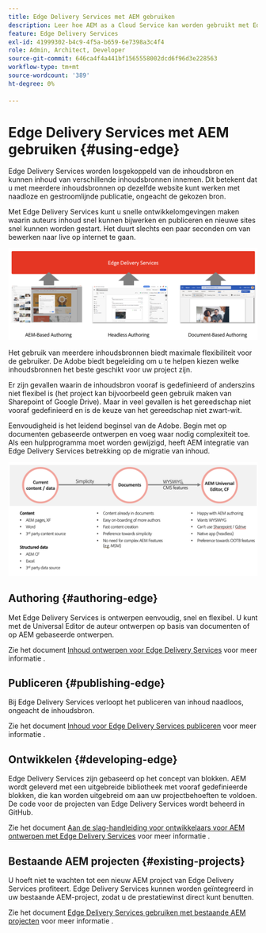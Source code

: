 ```yaml
---
title: Edge Delivery Services met AEM gebruiken
description: Leer hoe AEM as a Cloud Service kan worden gebruikt met Edge Delivery Services.
feature: Edge Delivery Services
exl-id: 41999302-b4c9-4f5a-b659-6e7398a3c4f4
role: Admin, Architect, Developer
source-git-commit: 646ca4f4a441bf1565558002dcd6f96d3e228563
workflow-type: tm+mt
source-wordcount: '389'
ht-degree: 0%

---
```



# Edge Delivery Services met AEM gebruiken {#using-edge}

Edge Delivery Services worden losgekoppeld van de inhoudsbron en kunnen inhoud van verschillende inhoudsbronnen innemen. Dit betekent dat u met meerdere inhoudsbronnen op dezelfde website kunt werken met naadloze en gestroomlijnde publicatie, ongeacht de gekozen bron.

Met Edge Delivery Services kunt u snelle ontwikkelomgevingen maken waarin auteurs inhoud snel kunnen bijwerken en publiceren en nieuwe sites snel kunnen worden gestart. Het duurt slechts een paar seconden om van bewerken naar live op internet te gaan.

![Inhoudsbronnen voor Edge Delivery](assets/content-sources.png)

Het gebruik van meerdere inhoudsbronnen biedt maximale flexibiliteit voor de gebruiker. De Adobe biedt begeleiding om u te helpen kiezen welke inhoudsbronnen het beste geschikt voor uw project zijn.

Er zijn gevallen waarin de inhoudsbron vooraf is gedefinieerd of anderszins niet flexibel is (het project kan bijvoorbeeld geen gebruik maken van Sharepoint of Google Drive). Maar in veel gevallen is het gereedschap niet vooraf gedefinieerd en is de keuze van het gereedschap niet zwart-wit.

Eenvoudigheid is het leidend beginsel van de Adobe. Begin met op documenten gebaseerde ontwerpen en voeg waar nodig complexiteit toe. Als een hulpprogramma moet worden gewijzigd, heeft AEM integratie van Edge Delivery Services betrekking op de migratie van inhoud.

![Flexibiliteit inhoudsbron](assets/content-source-flexiblity.png)

## Authoring {#authoring-edge}

Met Edge Delivery Services is ontwerpen eenvoudig, snel en flexibel. U kunt met de Universal Editor de auteur ontwerpen op basis van documenten of op AEM gebaseerde ontwerpen.

Zie het document [Inhoud ontwerpen voor Edge Delivery Services](/help/edge/aem-authoring/authoring.md) voor meer informatie .

## Publiceren {#publishing-edge}

Bij Edge Delivery Services verloopt het publiceren van inhoud naadloos, ongeacht de inhoudsbron.

Zie het document [Inhoud voor Edge Delivery Services publiceren](/help/edge/aem-authoring/publishing.md) voor meer informatie .

## Ontwikkelen {#developing-edge}

Edge Delivery Services zijn gebaseerd op het concept van blokken. AEM wordt geleverd met een uitgebreide bibliotheek met vooraf gedefinieerde blokken, die kan worden uitgebreid om aan uw projectbehoeften te voldoen. De code voor de projecten van Edge Delivery Services wordt beheerd in GitHub.

Zie het document [Aan de slag-handleiding voor ontwikkelaars voor AEM ontwerpen met Edge Delivery Services](/help/edge/aem-authoring/edge-dev-getting-started.md) voor meer informatie .

## Bestaande AEM projecten {#existing-projects}

U hoeft niet te wachten tot een nieuw AEM project van Edge Delivery Services profiteert. Edge Delivery Services kunnen worden geïntegreerd in uw bestaande AEM-project, zodat u de prestatiewinst direct kunt benutten.

Zie het document [Edge Delivery Services gebruiken met bestaande AEM projecten](/help/edge/aem-authoring/existing-projects.md) voor meer informatie .

